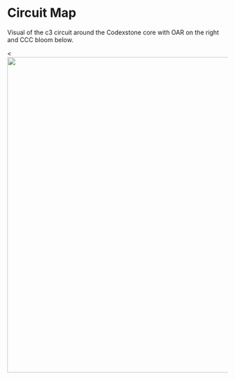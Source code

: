 # Circuit Map

Visual of the c3 circuit around the Codexstone core with OAR on the right
and CCC bloom below.

<<img src="https://raw.githubusercontent.com/c3codex/assets/main/c3_circuit_map.PNG" width="720" />

> 
